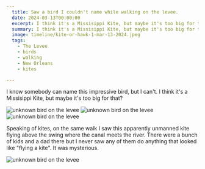 ```yaml
---
  title: Saw a bird I couldn't name while walking on the levee.
  date: 2024-03-13T00:00:00
  excerpt: I think it's a Missisippi Kite, but maybe it's too big for that?
  summary: I think it's a Missisippi Kite, but maybe it's too big for that?
  image: timeline/kite-or-hawk-1-mar-13-2024.jpeg
  tags:
    - The Levee
    - birds
    - walking
    - New Orleans
    - kites

---
```


  I know somebody can name this impressive bird, but I can't. I think it's a Missisippi Kite, but maybe it's too big for that?

  ![unknown bird on the levee](/static/img/timeline/kite-or-hawk-1-mar-13-2024.jpeg)
  ![unknown bird on the levee](/static/img/timeline/kite-or-hawk-2-mar-13-2024.jpeg)
  ![unknown bird on the levee](/static/img/timeline/kite-or-hawk-3-mar-13-2024.jpeg)

  Speaking of kites, on the same walk I saw this apparently unmanned kite flying above the swing where the canal meets the river.
  There were a bunch of kids and a dad there but I never saw any of them do anything that looked like "flying a kite". It was mysterious.

  ![unknown bird on the levee](/static/img/timeline/unmanned-kite-mar-13-2024.jpeg)


  